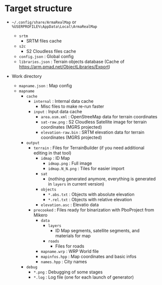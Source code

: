 # Target structure



- `~/.config/share/ArmaRealMap` or `%USERPROFILE%\AppData\Local\ArmaRealMap`
  - `srtm`
	- SRTM files cache
  - `s2c`
    - S2 Cloudless files cache
  - `config.json`         : Global config
  - `libraries.json`      : Terrain objects database (Cache of https://arm.pmad.net/ObjectLibraries/Export)

- Work directory
  - `mapname.json` : Map config
  - `mapname`
    - `cache`    
      - `internal` : Internal data cache
        - Misc files to make re-run faster
      - `input`               : Input data cache
  	    - `area.osm.xml`      : OpenStreeMap data for terrain coordinates
        - `sat-raw.png`       : S2 Cloudless Satellite image for terrain coordinates   (MGRS projected)
  	    - `elevation-raw.bin` : SRTM elevation data for terrain coordinates (MGRS   projected)
    - `output`
      - `terrain`           : Files for TerrainBuilder (if you need additional editing in   that tool)
  	    - `idmap`           : ID Map
  	      - `idmap.png`     : Full image
  		  - `idmap.N_N.png` : Tiles for easier import
  	    - `sat`
  	      - (nothing generated anymore, everything is generated in `layers` in current version)
  	    - `objects`
  	      - `*.abs.txt`     : Objects with absolute elevation
  	      - `*.rel.txt`     : Objects with relative elevation
		- `elevation.asc`   : Elevatio data
      - `precooked`         : Files ready for binarization with PboProject from Mikero
  	    - `data`
  	      - `layers`
  		    - ID Map segments, satellite segments, and materials for map
          - `roads`
  		    - Files for roads
  	    - `mapname.wrp`     : WRP World file
  	    - `mapinfos.hpp`    : Map coordinates and basic infos
  	    - `names.hpp`       : City names
    - `debug`    
      - `*.png` : Debugging of some stages
	  - `*.log` : Log file (one for each launch of generator)